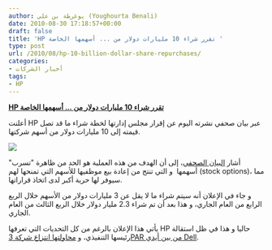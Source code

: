 ```yaml
---
author: يوغرطة بن علي (Youghourta Benali)
date: 2010-08-30 17:18:57+00:00
draft: false
title: 'HP تقرر شراء 10 مليارات دولار من ... أسهمها الخاصة '
type: post
url: /2010/08/hp-10-billion-dollar-share-repurchases/
categories:
- أخبار الشركات
tags:
- HP
---
```


**[HP تقرر شراء 10 مليارات دولار من ... أسهمها الخاصة](https://www.it-scoop.com/2010/08/hp-10-billion-dollar-share-repurchases)**


أعلنت HP عبر بيان صحفي نشرته اليوم عن إقرار مجلس إدارتها لخطة شراء ما قد تصل قيمته إلى 10 مليارات دولار من أسهم شركتها.

[![](https://www.it-scoop.com/wp-content/uploads/2010/08/hp.jpg)
](https://www.it-scoop.com/2010/08/hp-10-billion-dollar-share-repurchases)

أشار [البيان الصحفي](http://www.hp.com/hpinfo/newsroom/press/2010/100830c.html)، إلى أن الهدف من هذه العملية هو الحد من ظاهرة "تسرب" أسهمها  و التي تنتج من إعادة بيع موظفيها للأسهم التي تمنحها لهم (stock options)، مما سيوفر لها حرية أكبر لدى اتخاذ قراراتها.

و جاء في الإعلان أنه سيتم شراء ما لا يقل عن 3 مليارات دولار من الأسهم خلال الربع الرابع من العام الجاري، و هذا بعد أن تم شراء 2.3 مليار دولار خلال الربع الثالث من العام الجاري.

يأتي هذا الإعلان بالرغم من كل التحديات التي تعرفها HP حاليا و هذا في ظل استقالة رئيسها التنفيذي، و [محاولتها انتزاع شركة 3PAR من بين أيدي Dell](https://www.it-scoop.com/tag/3PAR/).

